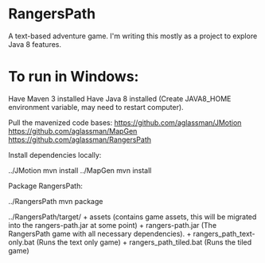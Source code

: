 RangersPath
===========

A text-based adventure game. I'm writing this mostly as a project to explore Java 8 features.


To run in Windows:
==

Have Maven 3 installed
Have Java 8 installed (Create JAVA8_HOME environment variable, may need to restart computer).

Pull the mavenized code bases:
https://github.com/aglassman/JMotion
https://github.com/aglassman/MapGen
https://github.com/aglassman/RangersPath

Install dependencies locally:

../JMotion mvn install
../MapGen mvn install

Package RangersPath:

../RangersPath mvn package

../RangersPath/target/
	+ assets   (contains game assets, this will be migrated into the rangers-path.jar at some point)
	+ rangers-path.jar           (The RangersPath game with all necessary dependencies).
	+ rangers_path_text-only.bat (Runs the text only game)
	+ rangers_path_tiled.bat     (Runs the tiled game)
